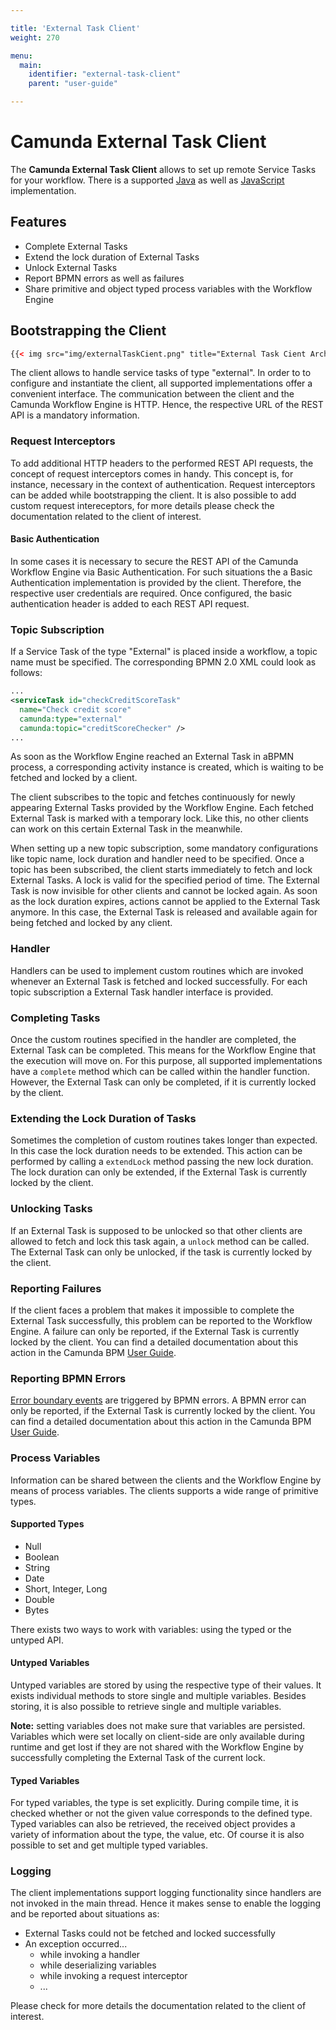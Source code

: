 ```yaml
---

title: 'External Task Client'
weight: 270

menu:
  main:
    identifier: "external-task-client"
    parent: "user-guide"

---
```

# Camunda External Task Client

The **Camunda External Task Client** allows to set up remote Service Tasks for your workflow. There is a supported [Java](https://github.com/camunda/camunda-external-task-client-java)
as well as [JavaScript](https://github.com/camunda/camunda-external-task-client-js) implementation.

## Features
* Complete External Tasks
* Extend the lock duration of External Tasks
* Unlock External Tasks
* Report BPMN errors as well as failures
* Share primitive and object typed process variables with the Workflow Engine

## Bootstrapping the Client

```html
{{< img src="img/externalTaskCient.png" title="External Task Cient Architecture" >}}
```

The client allows to handle service tasks of type "external". In order to to configure and instantiate the client, all supported implementations offer a convenient interface.
The communication between the client and the Camunda Workflow Engine is HTTP. Hence, the respective URL of the REST API is a mandatory information.

### Request Interceptors
To add additional HTTP headers to the performed REST API requests, the concept of request interceptors comes in handy.
This concept is, for instance, necessary in the context of authentication. Request interceptors can be added while bootstrapping the client.
It is also possible to add custom request intereceptors, for more details please check the documentation related to the client of interest.

#### Basic Authentication
In some cases it is necessary to secure the REST API of the Camunda Workflow Engine via Basic Authentication. For such
situations the a Basic Authentication implementation is provided by the client. Therefore, the respective user credentials are required.
Once configured, the basic authentication header is added to each REST API request.

### Topic Subscription

If a Service Task of the type "External" is placed inside a workflow, a topic name must be specified. The corresponding
BPMN 2.0 XML could look as follows:

```xml
...
<serviceTask id="checkCreditScoreTask"
  name="Check credit score"
  camunda:type="external"
  camunda:topic="creditScoreChecker" />
...
```

As soon as the Workflow Engine reached an External Task in aBPMN process, a corresponding activity instance is created, which is waiting to be fetched and locked by a client.

The client subscribes to the topic and fetches continuously for newly appearing External Tasks provided by the
Workflow Engine. Each fetched External Task is marked with a temporary lock. Like this, no other clients can work on this
certain External Task in the meanwhile.

When setting up a new topic subscription, some mandatory configurations like topic name, lock duration and handler need to be specified.
Once a topic has been subscribed, the client starts immediately to fetch and lock External Tasks. A lock is valid for the specified period of time.
The External Task is now invisible for other clients and cannot be locked again. As soon as the lock duration expires, actions
cannot be applied to the External Task anymore. In this case, the External Task is released and available again for being fetched and locked by any client.

### Handler
Handlers can be used to implement custom routines which are invoked whenever an External Task is fetched and locked successfully.
For each topic subscription a External Task handler interface is provided.

### Completing Tasks
Once the custom routines specified in the handler are completed, the External Task can be completed. This means for the Workflow Engine that the execution will
move on. For this purpose, all supported implementations have a `complete` method which can be called within the handler function. However, the
External Task can only be completed, if it is currently locked by the client.

### Extending the Lock Duration of Tasks
Sometimes the completion of custom routines takes longer than expected. In this case the lock duration needs to be extended.
This action can be performed by calling a `extendLock` method passing the new lock duration.
The lock duration can only be extended, if the External Task is currently locked by the client.

### Unlocking Tasks
If an External Task is supposed to be unlocked so that other clients are allowed to fetch and lock this task again,
a `unlock` method can be called. The External Task can only be unlocked, if the task is currently locked by the client.

### Reporting Failures
If the client faces a problem that makes it impossible to complete the External Task successfully, this problem can be reported to
the Workflow Engine. A failure can only be reported, if the External Task is currently locked by the client.
You can find a detailed documentation about this action in the Camunda BPM [User Guide](https://docs.camunda.org/manual/develop/user-guide/process-engine/external-tasks/#reporting-task-failure).

### Reporting BPMN Errors
[Error boundary events](https://docs.camunda.org/manual/develop/reference/bpmn20/events/error-events/#error-boundary-event)
are triggered by BPMN errors. A BPMN error can only be reported, if the External Task is currently locked by the client.
You can find a detailed documentation about this action in the Camunda BPM [User Guide](https://docs.camunda.org/manual/develop/user-guide/process-engine/external-tasks/#reporting-bpmn-error).

### Process Variables
Information can be shared between the clients and the Workflow Engine by means of process variables. The clients
supports a wide range of primitive types.

#### Supported Types
* Null
* Boolean
* String
* Date
* Short, Integer, Long
* Double
* Bytes

There exists two ways to work with variables: using the typed or the untyped API.

#### Untyped Variables
Untyped variables are stored by using the respective type of their values. It exists individual methods to store single and multiple variables. Besides storing, it is also possible to retrieve single and multiple variables.

**Note:** setting variables does not make sure that variables are persisted. Variables which were set locally on client-side
are only available during runtime and get lost if they are not shared with the Workflow Engine by successfully completing
the External Task of the current lock.

#### Typed Variables
For typed variables, the type is set explicitly. During compile time, it is checked whether or not the given value
corresponds to the defined type. Typed variables can also be retrieved, the received object provides a variety of information about the type,
the value, etc.
Of course it is also possible to set and get multiple typed variables.

### Logging

The client implementations support logging functionality since handlers are not invoked in the main thread. Hence it makes sense to enable the logging
and be reported about situations as:

* External Tasks could not be fetched and locked successfully
* An exception occurred...
   * while invoking a handler
   * while deserializing variables
   * while invoking a request interceptor
   * ...

Please check for more details the documentation related to the client of interest.


